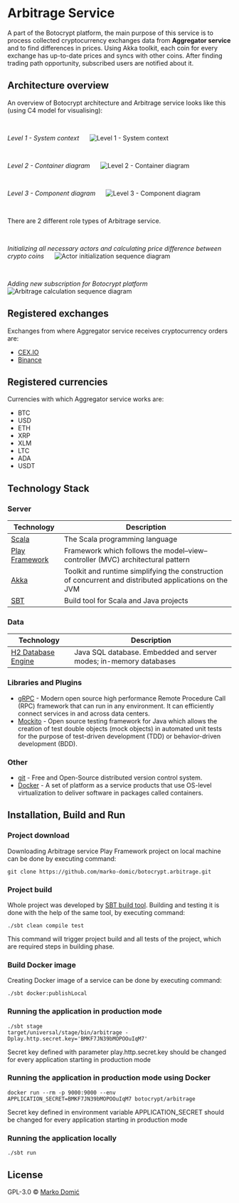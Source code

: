 # Arbitrage Service

A part of the Botocrypt platform, the main purpose of this service is to process collected cryptocurrency exchanges 
data from **Aggregator service** and to find differences in prices. Using Akka toolkit, each coin for every exchange 
has up-to-date prices and syncs with other coins. After finding trading path opportunity, subscribed users are notified 
about it.

## Architecture overview

An overview of Botocrypt architecture and Arbitrage service looks like this (using C4 model for visualising):

&nbsp;&nbsp;

*Level 1 - System context*
&nbsp;&nbsp;&nbsp;&nbsp;
![Level 1 - System context](http://www.plantuml.com/plantuml/proxy?cache=no&fmt=svg&src=https://raw.githubusercontent.com/marko-domic/botocrypt.arbitrage/main/doc/level-1-system-context.wsd)

&nbsp;&nbsp;

*Level 2 - Container diagram*
&nbsp;&nbsp;&nbsp;&nbsp;
![Level 2 - Container diagram](http://www.plantuml.com/plantuml/proxy?cache=no&fmt=svg&src=https://raw.githubusercontent.com/marko-domic/botocrypt.arbitrage/main/doc/level-2-container-diagram.wsd)

&nbsp;&nbsp;

*Level 3 - Component diagram*
&nbsp;&nbsp;&nbsp;&nbsp;
![Level 3 - Component diagram](http://www.plantuml.com/plantuml/proxy?cache=no&fmt=svg&src=https://raw.githubusercontent.com/marko-domic/botocrypt.arbitrage/main/doc/level-3-component-diagram.wsd)

&nbsp;&nbsp;

There are 2 different role types of Arbitrage service. 

&nbsp;&nbsp;

*Initializing all necessary actors and calculating price difference between crypto coins*
&nbsp;&nbsp;&nbsp;&nbsp;
![Actor initialization sequence diagram](http://www.plantuml.com/plantuml/proxy?cache=no&fmt=svg&src=https://raw.githubusercontent.com/marko-domic/botocrypt.arbitrage/main/doc/actor-init-and-finding-trading-path-sequence-diagram.wsd)

&nbsp;&nbsp;

*Adding new subscription for Botocrypt platform*
&nbsp;&nbsp;&nbsp;&nbsp;
![Arbitrage calculation sequence diagram](http://www.plantuml.com/plantuml/proxy?cache=no&fmt=svg&src=https://raw.githubusercontent.com/marko-domic/botocrypt.arbitrage/main/doc/add-subscription-sequence-diagram.wsd)

## Registered exchanges

Exchanges from where Aggregator service receives cryptocurrency orders are:

* [CEX.IO](https://cex.io/)
* [Binance](https://www.binance.com/en)

## Registered currencies

Currencies with which Aggregator service works are:

* BTC
* USD
* ETH
* XRP
* XLM
* LTC
* ADA
* USDT

## Technology Stack

### Server

| Technology                                                  | Description                                                                                            |
|-------------------------------------------------------------|--------------------------------------------------------------------------------------------------------|
| <a href="https://www.scala-lang.org/download/">Scala</a>    | The Scala programming language                                                                         |
| <a href="https://www.playframework.com/">Play Framework</a> | Framework which follows the model–view–controller (MVC) architectural pattern                          |
| <a href="https://akka.io/">Akka</a>                         | Toolkit and runtime simplifying the construction of concurrent and distributed applications on the JVM |
| <a href="https://www.scala-sbt.org/">SBT</a>                | Build tool for Scala and Java projects                                                                 |

### Data

| Technology                                                                 | Description                                                       |
|----------------------------------------------------------------------------|-------------------------------------------------------------------|
| <a href="https://www.h2database.com/html/main.html">H2 Database Engine</a> | Java SQL database. Embedded and server modes; in-memory databases |

###  Libraries and Plugins

* [gRPC](https://grpc.io/) - Modern open source high performance Remote Procedure Call (RPC) framework that can run in 
any environment. It can efficiently connect services in and across data centers.
* [Mockito](https://site.mockito.org/) - Open source testing framework for Java which allows the creation of test double 
objects (mock objects) in automated unit tests for the purpose of test-driven development (TDD) or behavior-driven 
development (BDD).

### Other

* [git](https://git-scm.com/) - Free and Open-Source distributed version control system.
* [Docker](https://www.docker.com/) - A set of platform as a service products that use OS-level virtualization to 
deliver software in packages called containers.

## Installation, Build and Run

### Project download

Downloading Arbitrage service Play Framework project on local machine can be done by executing command:

```shell
git clone https://github.com/marko-domic/botocrypt.arbitrage.git
```

### Project build

Whole project was developed by [SBT build tool](https://www.scala-sbt.org/). Building and testing it is done with the 
help of the same tool, by executing command:

```shell
./sbt clean compile test
```

This command will trigger project build and all tests of the project, which are required steps in building phase.

### Build Docker image

Creating Docker image of a service can be done by executing command:

```shell
./sbt docker:publishLocal
```

### Running the application in production mode

```shell
./sbt stage
target/universal/stage/bin/arbitrage -Dplay.http.secret.key='BMKF7JN39bMOPOOuIqM7'
```

Secret key defined with parameter play.http.secret.key should be changed for every application starting in production 
mode

### Running the application in production mode using Docker

```shell
docker run --rm -p 9000:9000 --env APPLICATION_SECRET=BMKF7JN39bMOPOOuIqM7 botocrypt/arbitrage
```

Secret key defined in environment variable APPLICATION_SECRET should be changed for every application starting in 
production mode

### Running the application locally

```shell
./sbt run
```

## License

GPL-3.0 © [Marko Domić](https://github.com/marko-domic)
